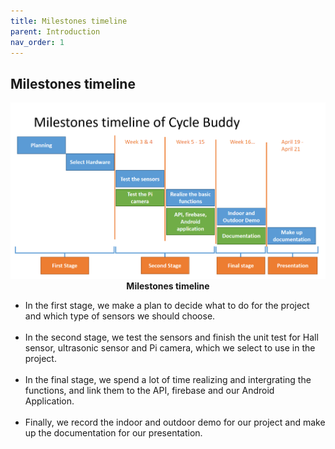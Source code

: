 ```yaml
---
title: Milestones timeline
parent: Introduction 
nav_order: 1
---
```

## Milestones timeline 

<p align="center">
    <img src="../images/Milestones_timeline.png" alt="Logo" >
    <br>
    <b> Milestones timeline </b>    
</p>

* In the first stage, we make a plan to decide what to do for the project and which type of sensors we should choose. <br><br>
* In the second stage, we test the sensors and finish the unit test for Hall sensor, ultrasonic sensor and Pi camera, which we select to use in the project. <br><br>
* In the final stage, we spend a lot of time realizing and intergrating the functions, and link them to the API, firebase and our Android Application. <br><br>
* Finally, we record the indoor and outdoor demo for our project and make up the documentation for our presentation. <br><br>
